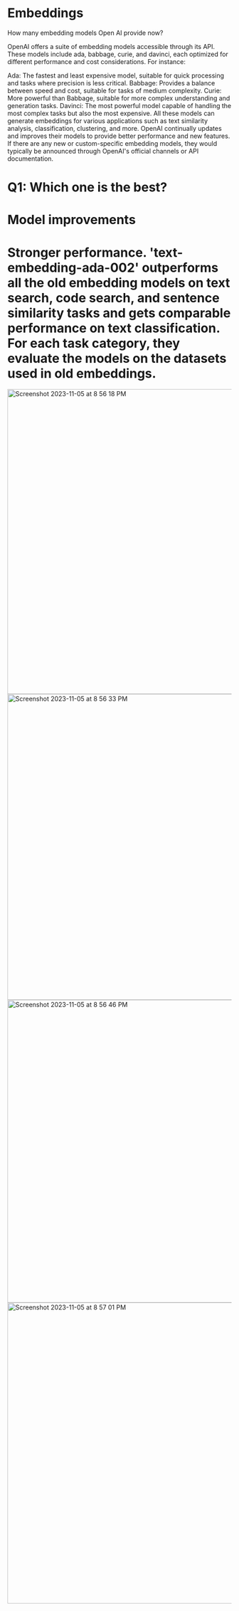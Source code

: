 # Embeddings
How many embedding models Open AI provide now?

OpenAI offers a suite of embedding models accessible through its API. These models include ada, babbage, curie, and davinci, each optimized for different performance and cost considerations. For instance:

Ada: The fastest and least expensive model, suitable for quick processing and tasks where precision is less critical.
Babbage: Provides a balance between speed and cost, suitable for tasks of medium complexity.
Curie: More powerful than Babbage, suitable for more complex understanding and generation tasks.
Davinci: The most powerful model capable of handling the most complex tasks but also the most expensive.
All these models can generate embeddings for various applications such as text similarity analysis, classification, clustering, and more. OpenAI continually updates and improves their models to provide better performance and new features. If there are any new or custom-specific embedding models, they would typically be announced through OpenAI's official channels or API documentation.

# Q1: Which one is the best?

# Model improvements
# Stronger performance. 'text-embedding-ada-002' outperforms all the old embedding models on text search, code search, and sentence similarity tasks and gets comparable performance on text classification. For each task category, they evaluate the models on the datasets used in old embeddings.



<img width="686" alt="Screenshot 2023-11-05 at 8 56 18 PM" src="https://github.com/ruiqiizhou/Customizing-embeddings/assets/101485360/5dd3746f-eeea-46b0-b792-3e3bee97522d">


<img width="688" alt="Screenshot 2023-11-05 at 8 56 33 PM" src="https://github.com/ruiqiizhou/Customizing-embeddings/assets/101485360/c1e04a28-aa76-4523-b806-8e90f21de02b">


<img width="681" alt="Screenshot 2023-11-05 at 8 56 46 PM" src="https://github.com/ruiqiizhou/Customizing-embeddings/assets/101485360/2fec3357-a760-4713-abec-0b650c54016b">


<img width="677" alt="Screenshot 2023-11-05 at 8 57 01 PM" src="https://github.com/ruiqiizhou/Customizing-embeddings/assets/101485360/48aed872-ca6e-432e-9a8b-057d87832911">
